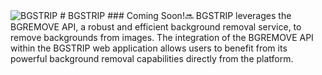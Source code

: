 <img src="https://github.com/ShahFH/BGSTRIP/blob/main/Brandmark-make-your-logo-in-minutes.png" alt="BGSTRIP">
# BGSTRIP
### Coming Soon!🔜 
BGSTRIP leverages the BGREMOVE API, a robust and efficient background removal service, to remove backgrounds from images. The integration of the BGREMOVE API within the BGSTRIP web application allows users to benefit from its powerful background removal capabilities directly from the platform.
